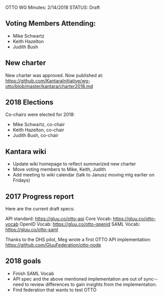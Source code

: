 OTTO WG Minutes: 2/14/2018
STATUS: Draft

## Voting Members Attending:
 - Mike Schwartz
 - Keith Hazelton
 - Judith Bush

## New charter

New charter was approved. Now published at:
https://github.com/KantaraInitiative/wg-otto/blob/master/kantara/charter2018.md

## 2018 Elections

Co-chairs were elected for 2018:

- Mike Schwartz, co-chair
- Keith Hazelton, co-chair
- Judith Bush, co-chair

## Kantara wiki

- Update wiki homepage to reflect summarized new charter
- Move voting members to Mike, Keith, Judith
- Add meeting to wiki calendar (talk to Janusz moving mtg earlier on Fridays)

## 2017 Progress report

Here are the current draft specs:

API standard: https://gluu.co/otto-api
Core Vocab: https://gluu.co/otto-vocab
OpenID Vocab: https://gluu.co/otto-openid
SAML Vocab: https://gluu.co/otto-saml

Thanks to the DHS pilot, Meg wrote a first OTTO API implementation:
https://github.com/GluuFederation/otto-node

## 2018 goals
- Finish SAML Vocab
- API spec and the above mentioned implementation are out of sync--need
to review differences to gain insights from the implementation.
- Find federation that wants to test OTTO
